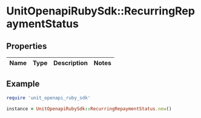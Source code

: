 # UnitOpenapiRubySdk::RecurringRepaymentStatus

## Properties

| Name | Type | Description | Notes |
| ---- | ---- | ----------- | ----- |

## Example

```ruby
require 'unit_openapi_ruby_sdk'

instance = UnitOpenapiRubySdk::RecurringRepaymentStatus.new()
```

